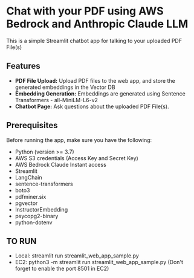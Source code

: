 # Chat with your PDF using AWS Bedrock and Anthropic Claude LLM

This is a simple Streamlit chatbot app for talking to your uploaded PDF File(s)

## Features

- **PDF File Upload:** Upload PDF files to the web app, and store the generated embeddings in the Vector DB
- **Embedding Generation:** Embeddings are generated using Sentence Transformers - all-MiniLM-L6-v2
- **Chatbot Page:** Ask questions about the uploaded PDF File(s).

## Prerequisites

Before running the app, make sure you have the following:

- Python (version >= 3.7)
- AWS S3 credentials (Access Key and Secret Key)
- AWS Bedrock Claude Instant access
- Streamlit
- LangChain
- sentence-transformers
- boto3
- pdfminer.six
- pgvector
- InstructorEmbedding
- psycopg2-binary
- python-dotenv

## TO RUN

- Local: streamlit run streamlit_web_app_sample.py
- EC2: python3 -m streamlit run streamlit_web_app_sample.py (Don't forget to enable the port 8501 in EC2)
